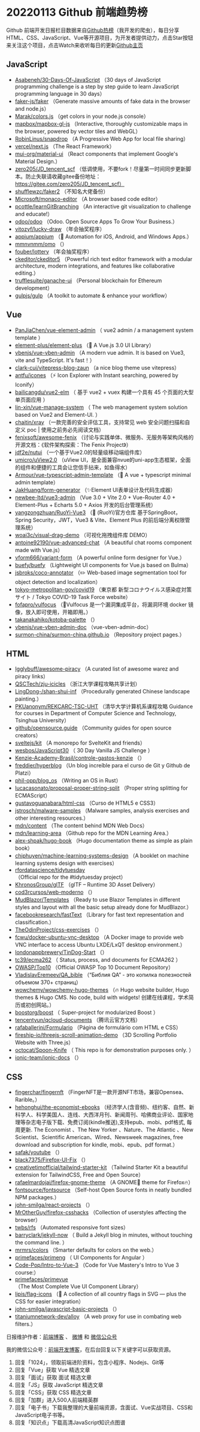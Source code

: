 # 20220113 Github 前端趋势榜

Github 前端开发日报栏目数据来自[Github热榜](http://news.caibaojian.com.cn/)（我开发的爬虫），每日分享HTML、CSS、JavaScript、Vue等开源项目，为开发者提供动力，点击Star按钮来关注这个项目，点击Watch来收听每日的更新[Github主页](https://github.com/kujian/githubTrending)
## JavaScript

* [Asabeneh/30-Days-Of-JavaScript](https://github.com/Asabeneh/30-Days-Of-JavaScript) （30 days of JavaScript programming challenge is a step by step guide to learn JavaScript programming language in 30 days）
* [faker-js/faker](https://github.com/faker-js/faker) （Generate massive amounts of fake data in the browser and node.js）
* [Marak/colors.js](https://github.com/Marak/colors.js) （get colors in your node.js console）
* [mapbox/mapbox-gl-js](https://github.com/mapbox/mapbox-gl-js) （Interactive, thoroughly customizable maps in the browser, powered by vector tiles and WebGL）
* [RobinLinus/snapdrop](https://github.com/RobinLinus/snapdrop) （A Progressive Web App for local file sharing）
* [vercel/next.js](https://github.com/vercel/next.js) （The React Framework）
* [mui-org/material-ui](https://github.com/mui-org/material-ui) （React components that implement Google's Material Design.）
* [zero205/JD_tencent_scf](https://github.com/zero205/JD_tencent_scf) （低调使用，不要fork！尽量第一时间同步更新脚本。防止失联请收藏gitee备份地址：https://gitee.com/zero205/JD_tencent_scf）
* [shufflewzc/faker2](https://github.com/shufflewzc/faker2) （不知名大佬备份）
* [Microsoft/monaco-editor](https://github.com/Microsoft/monaco-editor) （A browser based code editor）
* [pcottle/learnGitBranching](https://github.com/pcottle/learnGitBranching) （An interactive git visualization to challenge and educate!）
* [odoo/odoo](https://github.com/odoo/odoo) （Odoo. Open Source Apps To Grow Your Business.）
* [vitozyf/lucky-draw](https://github.com/vitozyf/lucky-draw) （年会抽奖程序）
* [appium/appium](https://github.com/appium/appium) （:iphone: Automation for iOS, Android, and Windows Apps.）
* [mmnvnmm/omo](https://github.com/mmnvnmm/omo) （）
* [fouber/lottery](https://github.com/fouber/lottery) （年会抽奖程序）
* [ckeditor/ckeditor5](https://github.com/ckeditor/ckeditor5) （Powerful rich text editor framework with a modular architecture, modern integrations, and features like collaborative editing.）
* [trufflesuite/ganache-ui](https://github.com/trufflesuite/ganache-ui) （Personal blockchain for Ethereum development）
* [gulpjs/gulp](https://github.com/gulpjs/gulp) （A toolkit to automate &amp; enhance your workflow）

## Vue

* [PanJiaChen/vue-element-admin](https://github.com/PanJiaChen/vue-element-admin) （
        vue2 admin / a management system template
      ）
* [element-plus/element-plus](https://github.com/element-plus/element-plus) （&#x1f389; A Vue.js 3.0 UI Library）
* [vbenjs/vue-vben-admin](https://github.com/vbenjs/vue-vben-admin) （A modern vue admin. It is based on Vue3, vite and TypeScript. It's fast！）
* [clark-cui/vitepress-blog-zaun](https://github.com/clark-cui/vitepress-blog-zaun) （a nice blog theme use vitepress）
* [antfu/icones](https://github.com/antfu/icones) （&#x26a1;&#xfe0f; Icon Explorer with Instant searching, powered by Iconify）
* [bailicangdu/vue2-elm](https://github.com/bailicangdu/vue2-elm) （
        基于 vue2 + vuex 构建一个具有 45 个页面的大型单页面应用
      ）
* [lin-xin/vue-manage-system](https://github.com/lin-xin/vue-manage-system) （
        The web management system solution based on Vue2 and Element-UI.
      ）
* [chaitin/xray](https://github.com/chaitin/xray) （一款完善的安全评估工具，支持常见 web 安全问题扫描和自定义 poc | 使用之前务必先阅读文档）
* [fenixsoft/awesome-fenix](https://github.com/fenixsoft/awesome-fenix) （讨论与实践单体、微服务、无服务等架构风格的开源文档：《软件架构探索：The Fenix Project》）
* [jdf2e/nutui](https://github.com/jdf2e/nutui) （一个基于Vue2.0的轻量级移动端组件库）
* [umicro/uView2.0](https://github.com/umicro/uView2.0) （uView UI，是全面兼容nvue的uni-app生态框架，全面的组件和便捷的工具会让您信手拈来，如鱼得水）
* [Armour/vue-typescript-admin-template](https://github.com/Armour/vue-typescript-admin-template) （&#x1f596; A vue + typescript minimal admin template）
* [JakHuang/form-generator](https://github.com/JakHuang/form-generator) （&#x2728;Element UI表单设计及代码生成器）
* [newbee-ltd/vue3-admin](https://github.com/newbee-ltd/vue3-admin) （Vue 3.0 + Vite 2.0 + Vue-Router 4.0 + Element-Plus + Echarts 5.0 + Axios 开发的后台管理系统）
* [yangzongzhuan/RuoYi-Vue3](https://github.com/yangzongzhuan/RuoYi-Vue3) （&#x1f389; (RuoYi)官方仓库 基于SpringBoot，Spring Security，JWT，Vue3 &amp; Vite、Element Plus 的前后端分离权限管理系统）
* [woai3c/visual-drag-demo](https://github.com/woai3c/visual-drag-demo) （可视化拖拽组件库 DEMO）
* [antoine92190/vue-advanced-chat](https://github.com/antoine92190/vue-advanced-chat) （A beautiful chat rooms component made with Vue.js）
* [vform666/variant-form](https://github.com/vform666/variant-form) （A powerful online form designer for Vue.）
* [buefy/buefy](https://github.com/buefy/buefy) （Lightweight UI components for Vue.js based on Bulma）
* [jsbroks/coco-annotator](https://github.com/jsbroks/coco-annotator) （&#x270f;&#xfe0f; Web-based image segmentation tool for object detection and localization）
* [tokyo-metropolitan-gov/covid19](https://github.com/tokyo-metropolitan-gov/covid19) （東京都 新型コロナウイルス感染症対策サイト / Tokyo COVID-19 Task Force website）
* [fofapro/vulfocus](https://github.com/fofapro/vulfocus) （&#x1f680;Vulfocus 是一个漏洞集成平台，将漏洞环境 docker 镜像，放入即可使用，开箱即用。）
* [takanakahiko/kotoba-palette](https://github.com/takanakahiko/kotoba-palette) （）
* [vbenjs/vue-vben-admin-doc](https://github.com/vbenjs/vue-vben-admin-doc) （vue-vben-admin-doc）
* [surmon-china/surmon-china.github.io](https://github.com/surmon-china/surmon-china.github.io) （Repository project pages.）

## HTML

* [Igglybuff/awesome-piracy](https://github.com/Igglybuff/awesome-piracy) （A curated list of awesome warez and piracy links）
* [QSCTech/zju-icicles](https://github.com/QSCTech/zju-icicles) （浙江大学课程攻略共享计划）
* [LingDong-/shan-shui-inf](https://github.com/LingDong-/shan-shui-inf) （Procedurally generated Chinese landscape painting.）
* [PKUanonym/REKCARC-TSC-UHT](https://github.com/PKUanonym/REKCARC-TSC-UHT) （清华大学计算机系课程攻略 Guidance for courses in Department of Computer Science and Technology, Tsinghua University）
* [github/opensource.guide](https://github.com/github/opensource.guide) （Community guides for open source creators）
* [sveltejs/kit](https://github.com/sveltejs/kit) （A monorepo for SvelteKit and friends）
* [wesbos/JavaScript30](https://github.com/wesbos/JavaScript30) （
        30 Day Vanilla JS Challenge
      ）
* [Kenzie-Academy-Brasil/controle-gastos-kenzie](https://github.com/Kenzie-Academy-Brasil/controle-gastos-kenzie) （）
* [freddier/hyperblog](https://github.com/freddier/hyperblog) （Un blog increíble para el curso de Git y Github de Platzi）
* [phil-opp/blog_os](https://github.com/phil-opp/blog_os) （Writing an OS in Rust）
* [lucacasonato/proposal-proper-string-split](https://github.com/lucacasonato/proposal-proper-string-split) （Proper string splitting for ECMAScript）
* [gustavoguanabara/html-css](https://github.com/gustavoguanabara/html-css) （Curso de HTML5 e CSS3）
* [jstrosch/malware-samples](https://github.com/jstrosch/malware-samples) （Malware samples, analysis exercises and other interesting resources.）
* [mdn/content](https://github.com/mdn/content) （The content behind MDN Web Docs）
* [mdn/learning-area](https://github.com/mdn/learning-area) （Github repo for the MDN Learning Area.）
* [alex-shpak/hugo-book](https://github.com/alex-shpak/hugo-book) （Hugo documentation theme as simple as plain book）
* [chiphuyen/machine-learning-systems-design](https://github.com/chiphuyen/machine-learning-systems-design) （A booklet on machine learning systems design with exercises）
* [rfordatascience/tidytuesday](https://github.com/rfordatascience/tidytuesday) （Official repo for the #tidytuesday project）
* [KhronosGroup/glTF](https://github.com/KhronosGroup/glTF) （glTF – Runtime 3D Asset Delivery）
* [cod3rcursos/web-moderno](https://github.com/cod3rcursos/web-moderno) （）
* [MudBlazor/Templates](https://github.com/MudBlazor/Templates) （Ready to use Blazor Templates in different styles and layout with all the basic setup already done for MudBlazor.）
* [facebookresearch/fastText](https://github.com/facebookresearch/fastText) （Library for fast text representation and classification.）
* [TheOdinProject/css-exercises](https://github.com/TheOdinProject/css-exercises) （）
* [fcwu/docker-ubuntu-vnc-desktop](https://github.com/fcwu/docker-ubuntu-vnc-desktop) （A Docker image to provide web VNC interface to access Ubuntu LXDE/LxQT desktop environment.）
* [londonappbrewery/TinDog-Start](https://github.com/londonappbrewery/TinDog-Start) （）
* [tc39/ecma262](https://github.com/tc39/ecma262) （
        Status, process, and documents for ECMA262
      ）
* [OWASP/Top10](https://github.com/OWASP/Top10) （Official OWASP Top 10 Document Repository）
* [VladislavEremeev/QA_bible](https://github.com/VladislavEremeev/QA_bible) （“Библия QA” - это копилка полезностей объемом 370+ страниц）
* [wowchemy/wowchemy-hugo-themes](https://github.com/wowchemy/wowchemy-hugo-themes) （&#x1f525; Hugo website builder, Hugo themes &amp; Hugo CMS. No code, build with widgets! 创建在线课程，学术简历或初创网站。）
* [boostorg/boost](https://github.com/boostorg/boost) （
        Super-project for modularized Boost
      ）
* [tencentyun/qcloud-documents](https://github.com/tencentyun/qcloud-documents) （腾讯云官方文档）
* [rafaballerini/Formulario](https://github.com/rafaballerini/Formulario) （Página de formulário com HTML e CSS）
* [fireship-io/threejs-scroll-animation-demo](https://github.com/fireship-io/threejs-scroll-animation-demo) （3D Scrolling Portfolio Website with Three.js）
* [octocat/Spoon-Knife](https://github.com/octocat/Spoon-Knife) （
        This repo is for demonstration purposes only.
      ）
* [ionic-team/ionic-docs](https://github.com/ionic-team/ionic-docs) （）

## CSS

* [fingerchar/fingernft](https://github.com/fingerchar/fingernft) （FingerNFT是一款开源NFT市场，兼容Opensea、Rarible。）
* [hehonghui/the-economist-ebooks](https://github.com/hehonghui/the-economist-ebooks) （经济学人(含音频)、纽约客、自然、新科学人、科学美国人、连线、大西洋月刊、新闻周刊、哈佛商业评论、国家地理等杂志电子版下载、免费订阅(kindle推送),支持epub、mobi、pdf格式, 每周更新. The Economist 、The New Yorker 、Nature、The Atlantic 、New Scientist、Scientific American、Wired、Newsweek magazines, free download and subscription for kindle, mobi、epub、pdf format.）
* [safak/youtube](https://github.com/safak/youtube) （）
* [black7375/Firefox-UI-Fix](https://github.com/black7375/Firefox-UI-Fix) （）
* [creativetimofficial/tailwind-starter-kit](https://github.com/creativetimofficial/tailwind-starter-kit) （Tailwind Starter Kit a beautiful extension for TailwindCSS, Free and Open Source）
* [rafaelmardojai/firefox-gnome-theme](https://github.com/rafaelmardojai/firefox-gnome-theme) （A GNOME&#x1f463; theme for Firefox&#x1f525;）
* [fontsource/fontsource](https://github.com/fontsource/fontsource) （Self-host Open Source fonts in neatly bundled NPM packages.）
* [john-smilga/react-projects](https://github.com/john-smilga/react-projects) （）
* [MrOtherGuy/firefox-csshacks](https://github.com/MrOtherGuy/firefox-csshacks) （Collection of userstyles affecting the browser）
* [twbs/rfs](https://github.com/twbs/rfs) （Automated responsive font sizes）
* [barryclark/jekyll-now](https://github.com/barryclark/jekyll-now) （
        Build a Jekyll blog in minutes, without touching the command line.
      ）
* [mrmrs/colors](https://github.com/mrmrs/colors) （Smarter defaults for colors on the web.）
* [primefaces/primeng](https://github.com/primefaces/primeng) （
        UI Components for Angular
      ）
* [Code-Pop/Intro-to-Vue-3](https://github.com/Code-Pop/Intro-to-Vue-3) （Code for Vue Mastery's Intro to Vue 3 course:）
* [primefaces/primevue](https://github.com/primefaces/primevue) （The Most Complete Vue UI Component Library）
* [lipis/flag-icons](https://github.com/lipis/flag-icons) （&#x1f38f; A collection of all country flags in SVG — plus the CSS for easier integration）
* [john-smilga/javascript-basic-projects](https://github.com/john-smilga/javascript-basic-projects) （）
* [titaniumnetwork-dev/alloy](https://github.com/titaniumnetwork-dev/alloy) （A web proxy for use in combating web filters.）


日报维护作者：[前端博客](http://caibaojian.com.cn/) 、 [微博](http://weibo.com/kujian) 和 [微信公众号](https://open.weixin.qq.com/qr/code?username=caibaojian_com)

我的微信公众号：[前端开发博客](https://open.weixin.qq.com/qr/code?username=caibaojian_com)，在后台回复以下关键字可以获取资源。

1. 回复「1024」，领取前端进阶资料，包含小程序、Nodejs、Git等
2. 回复「Vue」获取 Vue 精选文章
3. 回复「面试」获取 面试 精选文章
4. 回复「JS」获取 JavaScript 精选文章
5. 回复「CSS」获取 CSS 精选文章
6. 回复「加群」进入500人前端精英群
7. 回复「电子书」下载我整理的大量前端资源，含面试、Vue实战项目、CSS和JavaScript电子书等。
8. 回复「知识点」下载高清JavaScript知识点图谱